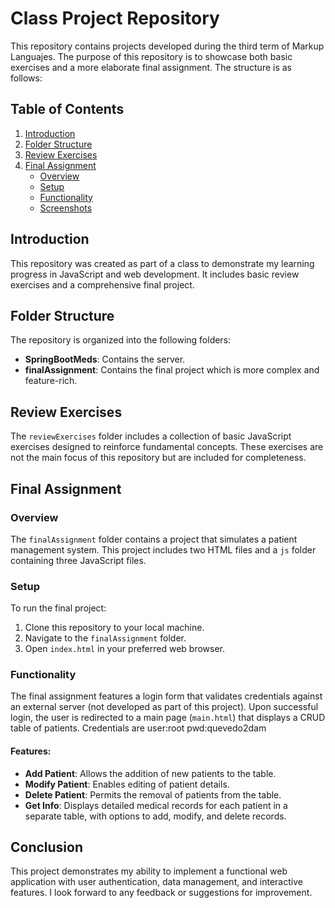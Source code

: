 # Class Project Repository

This repository contains projects developed during the third term of Markup Languajes. The purpose of this repository is to showcase both basic exercises and a more elaborate final assignment. The structure is as follows:

## Table of Contents
1. [Introduction](#introduction)
2. [Folder Structure](#folder-structure)
3. [Review Exercises](#review-exercises)
4. [Final Assignment](#final-assignment)
    - [Overview](#overview)
    - [Setup](#setup)
    - [Functionality](#functionality)
    - [Screenshots](#screenshots)

## Introduction

This repository was created as part of a class to demonstrate my learning progress in JavaScript and web development. It includes basic review exercises and a comprehensive final project.

## Folder Structure

The repository is organized into the following folders:

- **SpringBootMeds**: Contains the server.
- **finalAssignment**: Contains the final project which is more complex and feature-rich.

## Review Exercises

The `reviewExercises` folder includes a collection of basic JavaScript exercises designed to reinforce fundamental concepts. These exercises are not the main focus of this repository but are included for completeness.

## Final Assignment

### Overview

The `finalAssignment` folder contains a project that simulates a patient management system. This project includes two HTML files and a `js` folder containing three JavaScript files.

### Setup

To run the final project:

1. Clone this repository to your local machine.
2. Navigate to the `finalAssignment` folder.
3. Open `index.html` in your preferred web browser.

### Functionality

The final assignment features a login form that validates credentials against an external server (not developed as part of this project). Upon successful login, the user is redirected to a main page (`main.html`) that displays a CRUD table of patients. Credentials are user:root pwd:quevedo2dam

#### Features:

- **Add Patient**: Allows the addition of new patients to the table.
- **Modify Patient**: Enables editing of patient details.
- **Delete Patient**: Permits the removal of patients from the table.
- **Get Info**: Displays detailed medical records for each patient in a separate table, with options to add, modify, and delete records.

## Conclusion

This project demonstrates my ability to implement a functional web application with user authentication, data management, and interactive features. I look forward to any feedback or suggestions for improvement.
